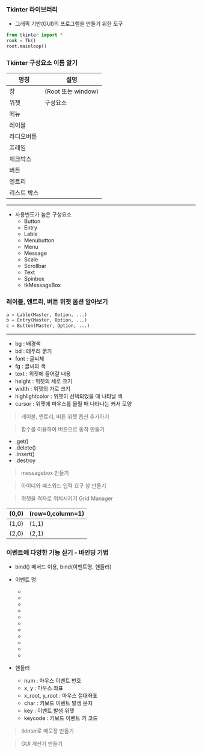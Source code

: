 ### Tkinter 라이브러리

- 그래픽 기반(GUI)의 프로그램을 만들기 위한 도구
```python
from tkinter import *
rook = Tk()
root.mainloop()
```

### Tkinter 구성요소 이름 알기

|명칭|설명|
|----|-----|
|창 | (Root 또는 window)|
|위젯|구성요소|
|메뉴|
|레이블|
|라디오버튼|
|프레임|
|체크박스|
|버튼|
|엔트리|
|리스트 박스|

----------------

- 사용빈도가 높은 구성요소
	- Button
	- Entry
	- Lable
	- Menubutton
	- Menu
	- Message
	- Scale
	- Scrollbar
	- Text
	- Spinbox
	- tkMessageBox
	
### 레이블, 엔트리, 버튼 위젯 옵션 알아보기

```python
a = Lable(Master, Option, ...)
b = Entry(Master, Option, ...)
c = Button(Master, Option, ...)
```
--------------------
- bg : 배경색
- bd : 테두리 굵기
- font : 글씨체
- fg : 글씨의 색
- text : 위젯에 들어갈 내용
- height : 위젯의 세로 크기
- width : 위젯의 가로 크기
- highlightcolor : 위젯이 선택되었을 때 나타날 색
- cursor : 위젯에 마우스를 올릴 때 나타나는 커서 모양

> 레이블, 엔트리, 버튼 위젯 옵션 추가하기

> 함수를 이용하여 버튼으로 동작 만들기

- .get()
- .delete()
- .insert()
- .destroy

> messagebox 만들기

> 아이디와 패스워드 입력 요구 창 만들기

> 위젯을 격자로 위치시키기 Grid Manager

|(0,0)|(row=0,column=1)|
|------|-------|
|(1,0)|(1,1)|
|(2,0)|(2,1)|

### 이벤트에 다양한 기능 싣기 - 바인딩 기법
- bind() 메서드 이용, bind(이벤트명, 핸들러)

- 이벤트 명
	- <Button-1>
	- <Button-2>
	- <Button-3>
	- <B1-Motion>
	- <Double-Button-2>
	- <ButtonRelease-3>
	- <Key>
	- <Up>
	- <Return>
	- <Home>
	- <Leave>

- 핸들러
	- num : 마우스 이벤트 번호
	- x, y : 마우스 좌표
	- x_root, y_root : 마우스 절대좌표
	- char : 키보드 이벤트 발생 문자
	- key : 이벤트 발생 위젯
	- keycode : 키보드 이벤트 키 코드
	
> tkinter로 메모장 만들기

> GUI 계산기 만들기
	